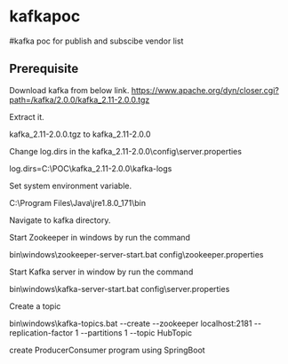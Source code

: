 # kafkapoc
#kafka poc for publish and subscibe vendor list

Prerequisite
-------------------
Download kafka from below link. https://www.apache.org/dyn/closer.cgi?path=/kafka/2.0.0/kafka_2.11-2.0.0.tgz

Extract it.

kafka_2.11-2.0.0.tgz to kafka_2.11-2.0.0

Change log.dirs in the kafka_2.11-2.0.0\config\server.properties

log.dirs=C:\POC\kafka_2.11-2.0.0\kafka-logs

Set system environment variable.

C:\Program Files\Java\jre1.8.0_171\bin

Navigate to kafka directory.

Start Zookeeper in windows by run the command

bin\windows\zookeeper-server-start.bat config\zookeeper.properties

Start Kafka server in window by run the command

bin\windows\kafka-server-start.bat config\server.properties

Create a topic

bin\windows\kafka-topics.bat --create --zookeeper localhost:2181 --replication-factor 1 --partitions 1 --topic HubTopic

create ProducerConsumer program using SpringBoot
